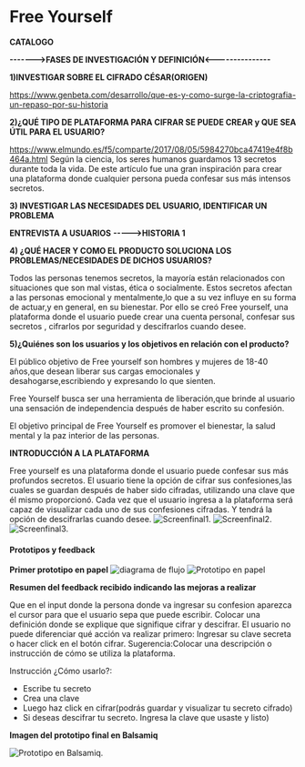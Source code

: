 # Free Yourself

**CATALOGO**

**------->FASES DE INVESTIGACIÓN Y DEFINICIÓN<---------------**

**1)INVESTIGAR SOBRE EL CIFRADO CÉSAR(ORIGEN)**

https://www.genbeta.com/desarrollo/que-es-y-como-surge-la-criptografia-un-repaso-por-su-historia

**2)¿QUÉ TIPO DE PLATAFORMA PARA CIFRAR SE PUEDE CREAR y QUE SEA ÚTIL PARA EL USUARIO?**

https://www.elmundo.es/f5/comparte/2017/08/05/5984270bca47419e4f8b464a.html
Según la ciencia, los seres humanos guardamos 13 secretos durante toda la vida.
De este artículo fue una gran inspiración para crear una plataforma donde cualquier persona pueda confesar sus más intensos secretos.


**3) INVESTIGAR LAS NECESIDADES DEL USUARIO, IDENTIFICAR UN PROBLEMA**

**ENTREVISTA A USUARIOS**
**----->HISTORIA 1**


**4) ¿QUÉ HACER Y COMO EL PRODUCTO SOLUCIONA LOS PROBLEMAS/NECESIDADES DE DICHOS USUARIOS?**

Todos las personas tenemos secretos, la mayoría están relacionados con situaciones que son mal vistas, ética o socialmente. Estos  secretos afectan a las personas emocional y mentalmente,lo que a su vez influye en su forma de actuar,y en general, en su bienestar.
Por ello se creó Free yourself, una plataforma donde el usuario puede crear una cuenta personal, confesar sus secretos , cifrarlos por seguridad  y descifrarlos cuando desee.


**5)¿Quiénes son los usuarios y los objetivos en relación con el producto?**

El público objetivo de Free yourself son  hombres y mujeres de 18-40 años,que desean liberar sus cargas emocionales y desahogarse,escribiendo y expresando lo que sienten.

Free Yourself busca ser una herramienta de liberación,que brinde al usuario una sensación de independencia después de haber escrito su confesión.

El objetivo principal de Free Yourself es promover el bienestar, la salud mental y la paz interior de las personas.


**INTRODUCCIÓN A LA PLATAFORMA**

Free yourself es una plataforma donde el usuario puede confesar sus más profundos secretos. El usuario tiene la opción de cifrar sus confesiones,las cuales se guardan después de haber sido cifradas, utilizando una clave que él mismo  proporcionó. Cada vez que el usuario ingresa a la plataforma será capaz de visualizar cada uno de sus confesiones cifradas. Y tendrá la opción de descifrarlas cuando desee.
![Screenfinal1](https://github.com/almendrasouza/LIM010-Cipher/blob/master/img/screen1.png).
![Screenfinal2](https://github.com/almendrasouza/LIM010-Cipher/blob/master/img/screen2.png).  
![Screenfinal3](https://github.com/almendrasouza/LIM010-Cipher/blob/master/img/screen3.png). 





#### Prototipos y feedback

**Primer prototipo en papel**
![diagrama de flujo](https://github.com/almendrasouza/LIM010-Cipher/blob/master/img/diagramadeflujo.jpg)
![Prototipo en papel](https://github.com/almendrasouza/LIM010-Cipher/blob/master/img/prototipoenpapel.jpg)
  
**Resumen del feedback recibido indicando las mejoras a realizar**
 
Que en el input donde la persona donde va ingresar su confesion aparezca el cursor para que el usuario sepa que puede escribir.
Colocar una definición donde se explique que signifique cifrar y descifrar.
El usuario no puede diferenciar qué acción va realizar primero: Ingresar su clave secreta o hacer click en el botón cifrar.
Sugerencia:Colocar una descripción o instrucción de cómo se utiliza  la plataforma.

Instrucción ¿Cómo usarlo?:
- Escribe tu secreto
- Crea una clave
- Luego haz click en cifrar(podrás guardar y visualizar tu secreto cifrado)
- Si deseas descifrar tu secreto. Ingresa la clave que usaste y listo)

**Imagen del prototipo final en Balsamiq**

![Prototipo en Balsamiq](https://github.com/almendrasouza/LIM010-Cipher/blob/master/img/prototipo-balsamiq.png).




  
  
